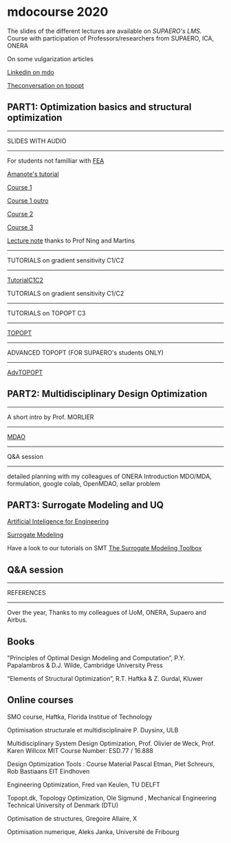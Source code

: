 # mdocourse 2020
The slides of the different lectures are available on *SUPAERO's LMS*.
Course with participation of Professors/researchers from SUPAERO, ICA, ONERA


On some vulgarization articles

[Linkedin on mdo](https://www.linkedin.com/pulse/optimization-mdo-connecting-people-joseph-morlier/)

[Theconversation on topopt](https://www.linkedin.com/pulse/possible-build-aircraft-wing-lego-joseph-morlier/)



## PART1:  Optimization basics and structural optimization

****
SLIDES WITH AUDIO 
****

For students not familliar with [FEA](https://www.youtube.com/watch?v=GHjopp47vvQ)

[Amanote's tutorial](https://www.youtube.com/watch?v=DvLyo9mtf3U)

[Course 1](https://github.com/jomorlier/mdocourse/blob/master/Course1.md)

[Course 1 outro](https://github.com/jomorlier/mdocourse/blob/master/Course1o.md)

[Course 2](https://github.com/jomorlier/mdocourse/blob/master/Course2.md)

[Course 3](https://github.com/jomorlier/mdocourse/blob/master/Course3.md)

[Lecture note](http://flowlab.groups.et.byu.net/mdobook.pdf) thanks to Prof Ning and Martins


****
TUTORIALS on gradient sensitivity  C1/C2
****


[TutorialC1C2](https://github.com/jomorlier/mdocourse/blob/master/tutorialC1C2.md)

TUTORIALS on gradient sensitivity  C1/C2

****
TUTORIALS on TOPOPT C3
****


[TOPOPT](https://github.com/jomorlier/mdocourse/blob/master/TOPOPT.md)


****
ADVANCED TOPOPT (FOR SUPAERO's students ONLY)
****

[AdvTOPOPT](https://github.com/jomorlier/mdocourse/blob/master/AdvTOPOPT.md)



## PART2:  Multidisciplinary Design Optimization


****
A short intro by Prof. MORLIER
****

[MDAO](https://github.com/jomorlier/mdocourse/blob/master/mdo.md)


****
Q&A session
****
detailed planning with my colleagues of ONERA
Introduction MDO/MDA, formulation, google colab, OpenMDAO, sellar problem


## PART3:  Surrogate Modeling and UQ


[Artificial Inteligence for Engineering](https://www.monolithai.com)

[Surrogate Modeling](https://github.com/jomorlier/mdocourse/blob/master/gp.md)

Have a look to our tutorials on SMT [The Surrogate Modeling Toolbox](https://github.com/SMTorg/SMT)

## Q&A session 

  

****
REFERENCES
****

Over the year, Thanks to my colleagues of UoM, ONERA, Supaero and Airbus.

## Books
"Principles of Optimal Design  Modeling and Computation”, P.Y. Papalambros & D.J. Wilde, Cambridge University Press

“Elements of Structural Optimization”, R.T. Haftka & Z. Gurdal, Kluwer 


## Online courses
SMO course, Haftka, Florida Institue of Technology

Optimisation structurale et multidisciplinaire P. Duysinx, ULB

Multidisciplinary System Design Optimization, Prof. Olivier de Weck, Prof. Karen Willcox MIT Course Number: ESD.77 / 16.888

Design Optimization Tools : Course Material Pascal Etman, Piet Schreurs, Rob Bastiaans EIT Eindhoven

Engineering Optimization, Fred van Keulen, TU DELFT

Topopt.dk, Topology Optimization, Ole Sigmund , Mechanical Engineering Technical University of Denmark (DTU)

Optimisation de structures, Gregoire Allaire, X

Optimisation numerique, Aleks Janka, Université de Fribourg



